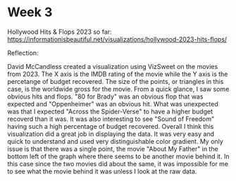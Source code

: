 # Week 3

Hollywood Hits & Flops 2023 so far:
https://informationisbeautiful.net/visualizations/hollywood-2023-hits-flops/

Reflection:

David McCandless created a visualization using VizSweet on the movies from 2023.
The X axis is the IMDB rating of the movie while the Y axis is the percetange of budget recovered.
The size of the points, or triangles in this case, is the worldwide gross for the movie.
From a quick glance, I saw some obvious hits and flops.
"80 for Brady" was an obvious flop that was expected and "Oppenheimer" was an obvious hit.
What was unexpected was that I expected "Across the Spider-Verse" to have a higher budget recoverd than it was.
It was also interesting to see "Sound of Freedom" having such a high percentage of budget recovered.
Overall I think this visualization did a great job in displaying the data.
It was very easy and quick to understand and used very distinguishable color gradient.
My only issue is that there was a single point, the movie "About My Father" in the bottom left of the graph where there seems to be another movie behind it.
In this case since the two movies did about the same, it was impossible for me to see what the movie behind it was unless I look at the raw data.

